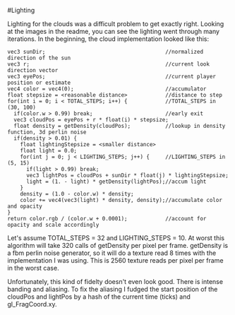 #Lighting

Lighting for the clouds was a difficult problem to get exactly right. Looking at the images in the readme, you can see the lighting went through many iterations. In the beginning, the cloud implementation looked like this:

```
vec3 sunDir;                                      //normalized direction of the sun
vec3 r;                                           //current look direction vector
vec3 eyePos;                                      //current player position or estimate
vec4 color = vec4(0);                             //accumulator
float stepsize = <reasonable distance>            //distance to step
for(int i = 0; i < TOTAL_STEPS; i++) {            //TOTAL_STEPS in (30, 100)
  if(color.w > 0.99) break;                       //early exit
  vec3 cloudPos = eyePos + r * float(i) * stepsize;
  float density = getDensity(cloudPos);           //lookup in density function, 3d perlin noise
  if(density > 0.01) {
    float lightingStepsize = <smaller distance>
    float light = 0.0;
    for(int j = 0; j < LIGHTING_STEPS; j++) {     //LIGHTING_STEPS in (5, 15)
      if(light > 0.99) break;
      vec3 lightPos = cloudPos + sunDir * float(j) * lightingStepsize;
      light = (1. - light) * getDensity(lightPos);//accum light
    }
    density = (1.0 - color.w) * density;           
    color += vec4(vec3(light) * density, density);//accumulate color and opacity
}
return color.rgb / (color.w + 0.0001);            //account for opacity and scale accordingly
```

Let's assume TOTAL_STEPS = 32 and LIGHTING_STEPS = 10. At worst this algorithm will take 320 calls of getDensity per pixel per frame. getDensity is a fbm perlin noise generator, so it will do a texture read 8 times with the implementation I was using. This is 2560 texture reads per pixel per frame in the worst case.

Unfortunately, this kind of fidelty doesn't even look good. There is intense banding and aliasing. To fix the aliasing I fudged the start position of the cloudPos and lightPos by a hash of the current time (ticks) and gl_FragCoord.xy.
